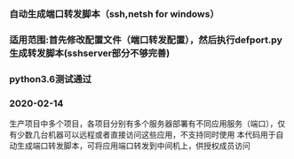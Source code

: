 ### 自动生成端口转发脚本（ssh,netsh for windows）
### 适用范围:首先修改配置文件（端口转发配置），然后执行defport.py生成转发脚本(sshserver部分不够完善)
### python3.6测试通过
### 2020-02-14
生产项目中多个项目，各项目分别有多个服务器部署有不同应用服务（端口），仅有少数几台机器可以远程或者直接访问这些应用，不支持同时使用
本代码用于自动生成端口转发脚本，可将应用端口转发到中间机上，供授权成员访问

